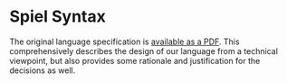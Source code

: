 # Spiel Syntax

The original language specification is [available as a PDF](https://github.com/The-Code-In-Sheep-s-Clothing/Example-DSTL/blob/master/BGL-Syntax.pdf). This comprehensively describes the design of our language from a technical viewpoint, but also provides some rationale and justification for the decisions as well.
